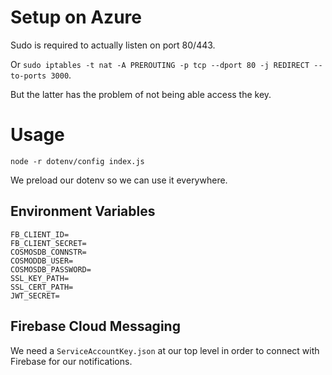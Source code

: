 # Setup on Azure

Sudo is required to actually listen on port 80/443.

Or `sudo iptables -t nat -A PREROUTING -p tcp --dport 80 -j REDIRECT --to-ports 3000`. 

But the latter has the problem of not being able access the key.

# Usage

`node -r dotenv/config index.js`

We preload our dotenv so we can use it everywhere.

## Environment Variables

```
FB_CLIENT_ID=
FB_CLIENT_SECRET=
COSMOSDB_CONNSTR=
COSMODDB_USER=
COSMOSDB_PASSWORD=
SSL_KEY_PATH=
SSL_CERT_PATH=
JWT_SECRET=
```

## Firebase Cloud Messaging

We need a `ServiceAccountKey.json` at our top level in order to connect with Firebase for our notifications.